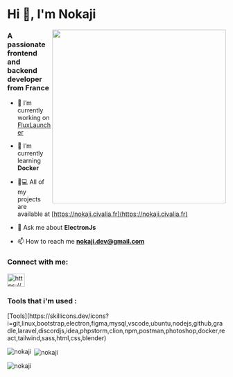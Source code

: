 <div align="left">
<h1>Hi 👋, I'm Nokaji</h1>
<img align="right" width="auto" height="400px" src="https://nokaji.civalia.fr/ressources/img/new_nokaji.png">
<h3>A passionate frontend and backend developer from France</h3>

- 🔭 I’m currently working on [FluxLauncher](https://discord.com/invite/X728dTsDj2)

- 🌱 I’m currently learning **Docker**

- 👨💻 All of my projects are available at [https://nokaji.civalia.fr](https://nokaji.civalia.fr)

- 💬 Ask me about **ElectronJs**

- 📫 How to reach me **nokaji.dev@gmail.com**
</div>

<h3 align="left">Connect with me:</h3>
<p align="left">
<a href="https://discord.gg/https://discord.com/invite/X728dTsDj2" target="blank"><img align="center" src="https://raw.githubusercontent.com/rahuldkjain/github-profile-readme-generator/master/src/images/icons/Social/discord.svg" alt="https://discord.com/invite/X728dTsDj2" height="30" width="40" /></a>
</p>

<h3 align="left">Tools that i'm used :</h3>
<p align="left"> [Tools](https://skillicons.dev/icons?i=git,linux,bootstrap,electron,figma,mysql,vscode,ubuntu,nodejs,github,gradle,laravel,discordjs,idea,phpstorm,clion,npm,postman,photoshop,docker,react,tailwind,sass,html,css,blender)
 </p>

<p><img align="left" src="https://github-readme-stats.vercel.app/api/top-langs?username=nokaji&show_icons=true&locale=en&layout=compact" alt="nokaji" /></p>

<p>&nbsp;<img align="center" src="https://github-readme-stats.vercel.app/api?username=nokaji&show_icons=true&locale=en" alt="nokaji" /></p>

<p><img align="center" src="https://github-readme-streak-stats.herokuapp.com/?user=nokaji&" alt="nokaji" /></p>
